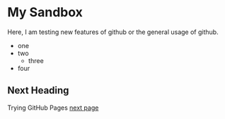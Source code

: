 # My Sandbox

Here, I am testing new features of github or the general usage of github.

- one
- two
  - three
- four

## Next Heading

Trying GitHub Pages
[next page](next_page.md)

